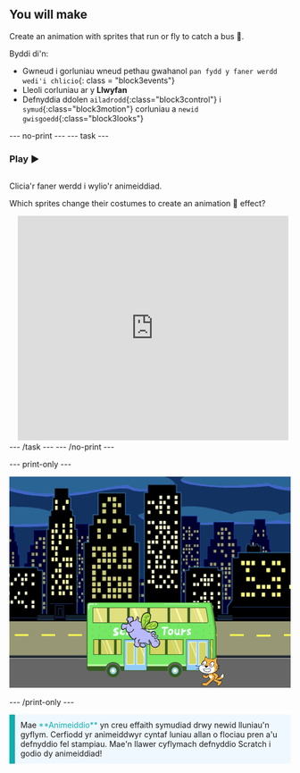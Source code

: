 ## You will make

Create an animation with sprites that run or fly to catch a bus 🚌.

Byddi di'n:
+ Gwneud i gorluniau wneud pethau gwahanol `pan fydd y faner werdd wedi'i chlicio`{: class = "block3events"}
+ Lleoli corluniau ar y **Llwyfan**
+ Defnyddia ddolen `ailadrodd`{:class="block3control"} i `symud`{:class="block3motion"} corluniau a `newid gwisgoedd`{:class="block3looks"}

--- no-print --- --- task ---

### Play ▶️
<div style="display: flex; flex-wrap: wrap">
<div style="flex-basis: 200px; flex-grow: 1">  

Clicia'r faner werdd i wylio'r animeiddiad. 

Which sprites change their costumes to create an animation 🎥 effect?
</div>
<div class="scratch-preview" style="margin-left: 15px;">
  <iframe allowtransparency="true" width="485" height="402" src="https://scratch.mit.edu/projects/embed/724160134/?autostart=false" frameborder="0"></iframe>
</div>
</div>
--- /task --- --- /no-print ---

--- print-only ---

![Y prosiect gorffenedig.](images/hippo-flies.png)

--- /print-only ---

<p style="border-left: solid; border-width:10px; border-color: #0faeb0; background-color: aliceblue; padding: 10px;">
Mae <span style="color: #0faeb0">**Animeiddio**</span> yn creu effaith symudiad drwy newid lluniau'n gyflym. Cerfiodd yr animeiddwyr cyntaf luniau allan o flociau pren a'u defnyddio fel stampiau. Mae'n llawer cyflymach defnyddio Scratch i godio dy animeiddiad!
</p>
